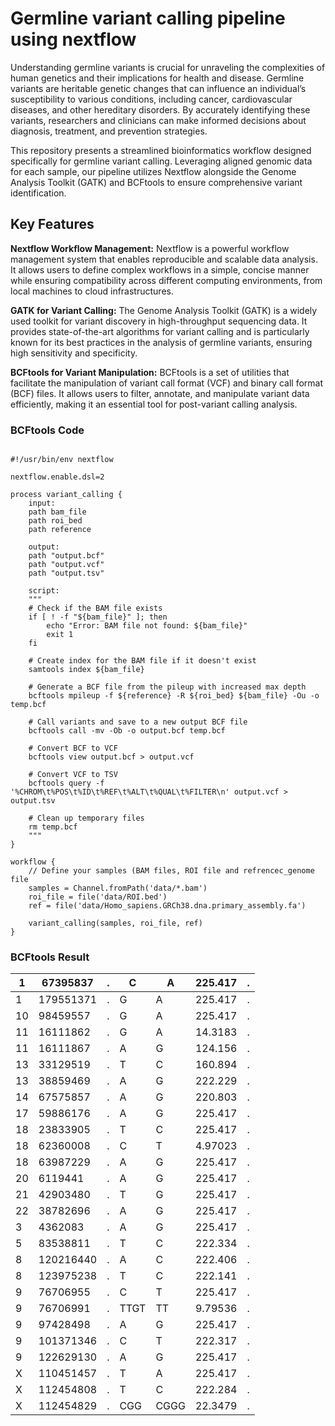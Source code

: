 # Germline variant calling pipeline using nextflow

Understanding germline variants is crucial for unraveling the complexities of human genetics and their implications for health and disease. Germline variants are heritable genetic changes that can influence an individual’s susceptibility to various conditions, including cancer, cardiovascular diseases, and other hereditary disorders. By accurately identifying these variants, researchers and clinicians can make informed decisions about diagnosis, treatment, and prevention strategies.

This repository presents a streamlined bioinformatics workflow designed specifically for germline variant calling. Leveraging aligned genomic data for each sample, our pipeline utilizes Nextflow alongside the Genome Analysis Toolkit (GATK) and BCFtools to ensure comprehensive variant identification.

## Key Features

**Nextflow Workflow Management:** Nextflow is a powerful workflow management system that enables reproducible and scalable data analysis. It allows users to define complex workflows in a simple, concise manner while ensuring compatibility across different computing environments, from local machines to cloud infrastructures.

**GATK for Variant Calling:** The Genome Analysis Toolkit (GATK) is a widely used toolkit for variant discovery in high-throughput sequencing data. It provides state-of-the-art algorithms for variant calling and is particularly known for its best practices in the analysis of germline variants, ensuring high sensitivity and specificity.

**BCFtools for Variant Manipulation:** BCFtools is a set of utilities that facilitate the manipulation of variant call format (VCF) and binary call format (BCF) files. It allows users to filter, annotate, and manipulate variant data efficiently, making it an essential tool for post-variant calling analysis.

### BCFtools Code 

```

#!/usr/bin/env nextflow

nextflow.enable.dsl=2

process variant_calling {
    input:
    path bam_file
    path roi_bed
    path reference

    output:
    path "output.bcf"
    path "output.vcf"
    path "output.tsv"

    script:
    """
    # Check if the BAM file exists
    if [ ! -f "${bam_file}" ]; then
        echo "Error: BAM file not found: ${bam_file}"
        exit 1
    fi

    # Create index for the BAM file if it doesn't exist
    samtools index ${bam_file}

    # Generate a BCF file from the pileup with increased max depth
    bcftools mpileup -f ${reference} -R ${roi_bed} ${bam_file} -Ou -o temp.bcf

    # Call variants and save to a new output BCF file
    bcftools call -mv -Ob -o output.bcf temp.bcf

    # Convert BCF to VCF
    bcftools view output.bcf > output.vcf

    # Convert VCF to TSV
    bcftools query -f '%CHROM\t%POS\t%ID\t%REF\t%ALT\t%QUAL\t%FILTER\n' output.vcf > output.tsv

    # Clean up temporary files
    rm temp.bcf
    """
}

workflow {
    // Define your samples (BAM files, ROI file and refrencec_genome file
    samples = Channel.fromPath('data/*.bam')
    roi_file = file('data/ROI.bed')
    ref = file('data/Homo_sapiens.GRCh38.dna.primary_assembly.fa')

    variant_calling(samples, roi_file, ref)
}

```

### BCFtools Result

|   1   |   67395837   |   .  |   C     |   A     |   225.417  |   .  |
|-------|--------------|------|---------|---------|------------|------|
|   1   |   179551371  |   .  |   G     |   A     |   225.417  |   .  |
|   10  |   98459557   |   .  |   G     |   A     |   225.417  |   .  |
|   11  |   16111862   |   .  |   G     |   A     |   14.3183  |   .  |
|   11  |   16111867   |   .  |   A     |   G     |   124.156  |   .  |
|   13  |   33129519   |   .  |   T     |   C     |   160.894  |   .  |
|   13  |   38859469   |   .  |   A     |   G     |   222.229  |   .  |
|   14  |   67575857   |   .  |   A     |   G     |   220.803  |   .  |
|   17  |   59886176   |   .  |   A     |   G     |   225.417  |   .  |
|   18  |   23833905   |   .  |   T     |   C     |   225.417  |   .  |
|   18  |   62360008   |   .  |   C     |   T     |   4.97023  |   .  |
|   18  |   63987229   |   .  |   A     |   G     |   225.417  |   .  |
|   20  |   6119441    |   .  |   A     |   G     |   225.417  |   .  |
|   21  |   42903480   |   .  |   T     |   G     |   225.417  |   .  |
|   22  |   38782696   |   .  |   A     |   G     |   225.417  |   .  |
|   3   |   4362083    |   .  |   A     |   G     |   225.417  |   .  |
|   5   |   83538811   |   .  |   T     |   C     |   222.334  |   .  |
|   8   |   120216440  |   .  |   A     |   C     |   222.406  |   .  |
|   8   |   123975238  |   .  |   T     |   C     |   222.141  |   .  |
|   9   |   76706955   |   .  |   C     |   T     |   225.417  |   .  |
|   9   |   76706991   |   .  |   TTGT  |   TT    |   9.79536  |   .  |
|   9   |   97428498   |   .  |   A     |   G     |   225.417  |   .  |
|   9   |   101371346  |   .  |   C     |   T     |   222.317  |   .  |
|   9   |   122629130  |   .  |   A     |   G     |   225.417  |   .  |
|   X   |   110451457  |   .  |   T     |   A     |   225.417  |   .  |
|   X   |   112454808  |   .  |   T     |   C     |   222.284  |   .  |
|   X   |   112454829  |   .  |   CGG   |   CGGG  |   22.3479  |   .  |

